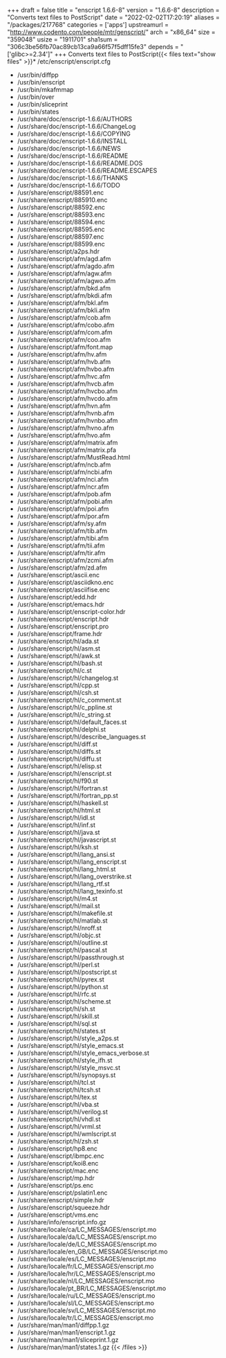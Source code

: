 +++
draft = false
title = "enscript 1.6.6-8"
version = "1.6.6-8"
description = "Converts text files to PostScript"
date = "2022-02-02T17:20:19"
aliases = "/packages/217768"
categories = ['apps']
upstreamurl = "http://www.codento.com/people/mtr/genscript/"
arch = "x86_64"
size = "359048"
usize = "1911701"
sha1sum = "306c3be56fb70ac89cb13ca9a66f57f5dff15fe3"
depends = "['glibc>=2.34']"
+++
Converts text files to PostScript{{< files text="show files" >}}* /etc/enscript/enscript.cfg
* /usr/bin/diffpp
* /usr/bin/enscript
* /usr/bin/mkafmmap
* /usr/bin/over
* /usr/bin/sliceprint
* /usr/bin/states
* /usr/share/doc/enscript-1.6.6/AUTHORS
* /usr/share/doc/enscript-1.6.6/ChangeLog
* /usr/share/doc/enscript-1.6.6/COPYING
* /usr/share/doc/enscript-1.6.6/INSTALL
* /usr/share/doc/enscript-1.6.6/NEWS
* /usr/share/doc/enscript-1.6.6/README
* /usr/share/doc/enscript-1.6.6/README.DOS
* /usr/share/doc/enscript-1.6.6/README.ESCAPES
* /usr/share/doc/enscript-1.6.6/THANKS
* /usr/share/doc/enscript-1.6.6/TODO
* /usr/share/enscript/88591.enc
* /usr/share/enscript/885910.enc
* /usr/share/enscript/88592.enc
* /usr/share/enscript/88593.enc
* /usr/share/enscript/88594.enc
* /usr/share/enscript/88595.enc
* /usr/share/enscript/88597.enc
* /usr/share/enscript/88599.enc
* /usr/share/enscript/a2ps.hdr
* /usr/share/enscript/afm/agd.afm
* /usr/share/enscript/afm/agdo.afm
* /usr/share/enscript/afm/agw.afm
* /usr/share/enscript/afm/agwo.afm
* /usr/share/enscript/afm/bkd.afm
* /usr/share/enscript/afm/bkdi.afm
* /usr/share/enscript/afm/bkl.afm
* /usr/share/enscript/afm/bkli.afm
* /usr/share/enscript/afm/cob.afm
* /usr/share/enscript/afm/cobo.afm
* /usr/share/enscript/afm/com.afm
* /usr/share/enscript/afm/coo.afm
* /usr/share/enscript/afm/font.map
* /usr/share/enscript/afm/hv.afm
* /usr/share/enscript/afm/hvb.afm
* /usr/share/enscript/afm/hvbo.afm
* /usr/share/enscript/afm/hvc.afm
* /usr/share/enscript/afm/hvcb.afm
* /usr/share/enscript/afm/hvcbo.afm
* /usr/share/enscript/afm/hvcdo.afm
* /usr/share/enscript/afm/hvn.afm
* /usr/share/enscript/afm/hvnb.afm
* /usr/share/enscript/afm/hvnbo.afm
* /usr/share/enscript/afm/hvno.afm
* /usr/share/enscript/afm/hvo.afm
* /usr/share/enscript/afm/matrix.afm
* /usr/share/enscript/afm/matrix.pfa
* /usr/share/enscript/afm/MustRead.html
* /usr/share/enscript/afm/ncb.afm
* /usr/share/enscript/afm/ncbi.afm
* /usr/share/enscript/afm/nci.afm
* /usr/share/enscript/afm/ncr.afm
* /usr/share/enscript/afm/pob.afm
* /usr/share/enscript/afm/pobi.afm
* /usr/share/enscript/afm/poi.afm
* /usr/share/enscript/afm/por.afm
* /usr/share/enscript/afm/sy.afm
* /usr/share/enscript/afm/tib.afm
* /usr/share/enscript/afm/tibi.afm
* /usr/share/enscript/afm/tii.afm
* /usr/share/enscript/afm/tir.afm
* /usr/share/enscript/afm/zcmi.afm
* /usr/share/enscript/afm/zd.afm
* /usr/share/enscript/ascii.enc
* /usr/share/enscript/asciidkno.enc
* /usr/share/enscript/asciifise.enc
* /usr/share/enscript/edd.hdr
* /usr/share/enscript/emacs.hdr
* /usr/share/enscript/enscript-color.hdr
* /usr/share/enscript/enscript.hdr
* /usr/share/enscript/enscript.pro
* /usr/share/enscript/frame.hdr
* /usr/share/enscript/hl/ada.st
* /usr/share/enscript/hl/asm.st
* /usr/share/enscript/hl/awk.st
* /usr/share/enscript/hl/bash.st
* /usr/share/enscript/hl/c.st
* /usr/share/enscript/hl/changelog.st
* /usr/share/enscript/hl/cpp.st
* /usr/share/enscript/hl/csh.st
* /usr/share/enscript/hl/c_comment.st
* /usr/share/enscript/hl/c_ppline.st
* /usr/share/enscript/hl/c_string.st
* /usr/share/enscript/hl/default_faces.st
* /usr/share/enscript/hl/delphi.st
* /usr/share/enscript/hl/describe_languages.st
* /usr/share/enscript/hl/diff.st
* /usr/share/enscript/hl/diffs.st
* /usr/share/enscript/hl/diffu.st
* /usr/share/enscript/hl/elisp.st
* /usr/share/enscript/hl/enscript.st
* /usr/share/enscript/hl/f90.st
* /usr/share/enscript/hl/fortran.st
* /usr/share/enscript/hl/fortran_pp.st
* /usr/share/enscript/hl/haskell.st
* /usr/share/enscript/hl/html.st
* /usr/share/enscript/hl/idl.st
* /usr/share/enscript/hl/inf.st
* /usr/share/enscript/hl/java.st
* /usr/share/enscript/hl/javascript.st
* /usr/share/enscript/hl/ksh.st
* /usr/share/enscript/hl/lang_ansi.st
* /usr/share/enscript/hl/lang_enscript.st
* /usr/share/enscript/hl/lang_html.st
* /usr/share/enscript/hl/lang_overstrike.st
* /usr/share/enscript/hl/lang_rtf.st
* /usr/share/enscript/hl/lang_texinfo.st
* /usr/share/enscript/hl/m4.st
* /usr/share/enscript/hl/mail.st
* /usr/share/enscript/hl/makefile.st
* /usr/share/enscript/hl/matlab.st
* /usr/share/enscript/hl/nroff.st
* /usr/share/enscript/hl/objc.st
* /usr/share/enscript/hl/outline.st
* /usr/share/enscript/hl/pascal.st
* /usr/share/enscript/hl/passthrough.st
* /usr/share/enscript/hl/perl.st
* /usr/share/enscript/hl/postscript.st
* /usr/share/enscript/hl/pyrex.st
* /usr/share/enscript/hl/python.st
* /usr/share/enscript/hl/rfc.st
* /usr/share/enscript/hl/scheme.st
* /usr/share/enscript/hl/sh.st
* /usr/share/enscript/hl/skill.st
* /usr/share/enscript/hl/sql.st
* /usr/share/enscript/hl/states.st
* /usr/share/enscript/hl/style_a2ps.st
* /usr/share/enscript/hl/style_emacs.st
* /usr/share/enscript/hl/style_emacs_verbose.st
* /usr/share/enscript/hl/style_ifh.st
* /usr/share/enscript/hl/style_msvc.st
* /usr/share/enscript/hl/synopsys.st
* /usr/share/enscript/hl/tcl.st
* /usr/share/enscript/hl/tcsh.st
* /usr/share/enscript/hl/tex.st
* /usr/share/enscript/hl/vba.st
* /usr/share/enscript/hl/verilog.st
* /usr/share/enscript/hl/vhdl.st
* /usr/share/enscript/hl/vrml.st
* /usr/share/enscript/hl/wmlscript.st
* /usr/share/enscript/hl/zsh.st
* /usr/share/enscript/hp8.enc
* /usr/share/enscript/ibmpc.enc
* /usr/share/enscript/koi8.enc
* /usr/share/enscript/mac.enc
* /usr/share/enscript/mp.hdr
* /usr/share/enscript/ps.enc
* /usr/share/enscript/pslatin1.enc
* /usr/share/enscript/simple.hdr
* /usr/share/enscript/squeeze.hdr
* /usr/share/enscript/vms.enc
* /usr/share/info/enscript.info.gz
* /usr/share/locale/ca/LC_MESSAGES/enscript.mo
* /usr/share/locale/da/LC_MESSAGES/enscript.mo
* /usr/share/locale/de/LC_MESSAGES/enscript.mo
* /usr/share/locale/en_GB/LC_MESSAGES/enscript.mo
* /usr/share/locale/es/LC_MESSAGES/enscript.mo
* /usr/share/locale/fr/LC_MESSAGES/enscript.mo
* /usr/share/locale/hr/LC_MESSAGES/enscript.mo
* /usr/share/locale/nl/LC_MESSAGES/enscript.mo
* /usr/share/locale/pt_BR/LC_MESSAGES/enscript.mo
* /usr/share/locale/ru/LC_MESSAGES/enscript.mo
* /usr/share/locale/sl/LC_MESSAGES/enscript.mo
* /usr/share/locale/sv/LC_MESSAGES/enscript.mo
* /usr/share/locale/tr/LC_MESSAGES/enscript.mo
* /usr/share/man/man1/diffpp.1.gz
* /usr/share/man/man1/enscript.1.gz
* /usr/share/man/man1/sliceprint.1.gz
* /usr/share/man/man1/states.1.gz
{{< /files >}}